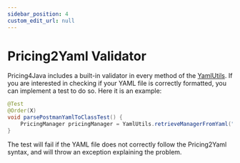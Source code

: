 ```yaml
---
sidebar_position: 4
custom_edit_url: null
---
```


# Pricing2Yaml Validator

Pricing4Java includes a built-in validator in every method of the [YamlUtils](../../Pricing4SaaS/Pricing4Java/yaml-utils). If you are interested in checking if your YAML file is correctly formatted, you can implement a test to do so. Here it is an example:

```java
@Test
@Order(X)
void parsePostmanYamlToClassTest() {
    PricingManager pricingManager = YamlUtils.retrieveManagerFromYaml("pricing/{NAME_OF_YOUR_FILE}.yml");
}
```

The test will fail if the YAML file does not correctly follow the Pricing2Yaml syntax, and will throw an exception explaining the problem.